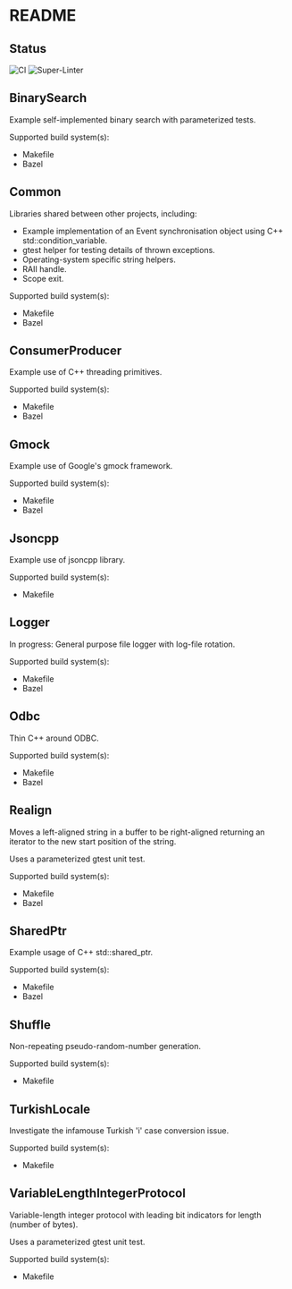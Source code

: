 # README

## Status

![CI](https://github.com/bondms/CppDemos/workflows/CI/badge.svg)
![Super-Linter](https://github.com/bondms/CppDemos/workflows/Super-Linter/badge.svg)

## BinarySearch

Example self-implemented binary search with parameterized tests.

Supported build system(s):
* Makefile
* Bazel

## Common

Libraries shared between other projects, including:
* Example implementation of an Event synchronisation object using C++ std::condition_variable.
* gtest helper for testing details of thrown exceptions.
* Operating-system specific string helpers.
* RAII handle.
* Scope exit.

Supported build system(s):
* Makefile
* Bazel

## ConsumerProducer

Example use of C++ threading primitives.

Supported build system(s):
* Makefile
* Bazel

## Gmock

Example use of Google's gmock framework.

Supported build system(s):
* Makefile
* Bazel

## Jsoncpp

Example use of jsoncpp library.

Supported build system(s):
* Makefile

## Logger

In progress: General purpose file logger with log-file rotation.

Supported build system(s):
* Makefile
* Bazel

## Odbc

Thin C++ around ODBC.

Supported build system(s):
* Makefile
* Bazel

## Realign

Moves a left-aligned string in a buffer to be right-aligned returning an iterator to the new start position of the string.

Uses a parameterized gtest unit test.

Supported build system(s):
* Makefile
* Bazel

## SharedPtr

Example usage of C++ std::shared_ptr.

Supported build system(s):
* Makefile
* Bazel

## Shuffle

Non-repeating pseudo-random-number generation.

Supported build system(s):
* Makefile

## TurkishLocale

Investigate the infamouse Turkish 'i' case conversion issue.

Supported build system(s):
* Makefile

## VariableLengthIntegerProtocol

Variable-length integer protocol with leading bit indicators for length (number of bytes).

Uses a parameterized gtest unit test.

Supported build system(s):
* Makefile
